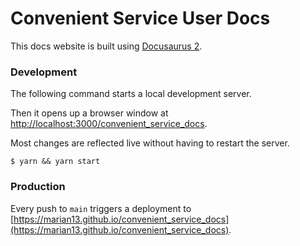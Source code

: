 # Convenient Service User Docs

This docs website is built using [Docusaurus 2](https://docusaurus.io).

### Development

The following command starts a local development server.

Then it opens up a browser window at [http://localhost:3000/convenient_service_docs](http://localhost:3000/convenient_service_docs).

Most changes are reflected live without having to restart the server.

```
$ yarn && yarn start
```

### Production

Every push to `main` triggers a deployment to [https://marian13.github.io/convenient_service_docs](https://marian13.github.io/convenient_service_docs).

